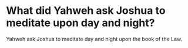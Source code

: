 # What did Yahweh ask Joshua to meditate upon day and night?

Yahweh ask Joshua to meditate day and night upon the book of the Law.
